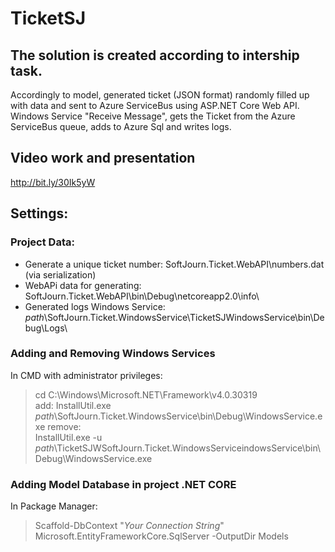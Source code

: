 # TicketSJ
## The solution is created according to intership task.
Accordingly to model, generated ticket (JSON format) randomly filled up with data and sent to Azure ServiceBus using ASP.NET Core Web API. Windows Service "Receive Message", gets the Ticket from the Azure ServiceBus queue, adds to Azure Sql and writes logs. 

## Video work and presentation
http://bit.ly/30Ik5yW


## Settings:  
  
### Project Data:  
 - Generate a unique ticket number: SoftJourn.Ticket.WebAPI\numbers.dat (via serialization)  
 - WebAPi data for generating: SoftJourn.Ticket.WebAPI\bin\Debug\netcoreapp2.0\info\  
 - Generated logs Windows Service: *path*\SoftJourn.Ticket.WindowsService\TicketSJWindowsService\bin\Debug\Logs\  
  
### Adding and Removing Windows Services  
In CMD with administrator privileges:  
> cd C:\Windows\Microsoft.NET\Framework\v4.0.30319  
add: 
> InstallUtil.exe *path*\SoftJourn.Ticket.WindowsService\bin\Debug\WindowsService.exe
remove:  
> InstallUtil.exe -u *path*\TicketSJWSoftJourn.Ticket.WindowsServiceindowsService\bin\Debug\WindowsService.exe

### Adding Model Database in project .NET CORE
In Package Manager:
> Scaffold-DbContext "*Your Connection String*" Microsoft.EntityFrameworkCore.SqlServer -OutputDir Models



